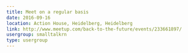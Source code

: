 ```yaml
---
title: Meet on a regular basis
date: 2016-09-16
location: Action House, Heidelberg, Heidelberg
link: http://www.meetup.com/back-to-the-future/events/233661897/
usergroup: smalltalkrn
type: usergroup
---
```

